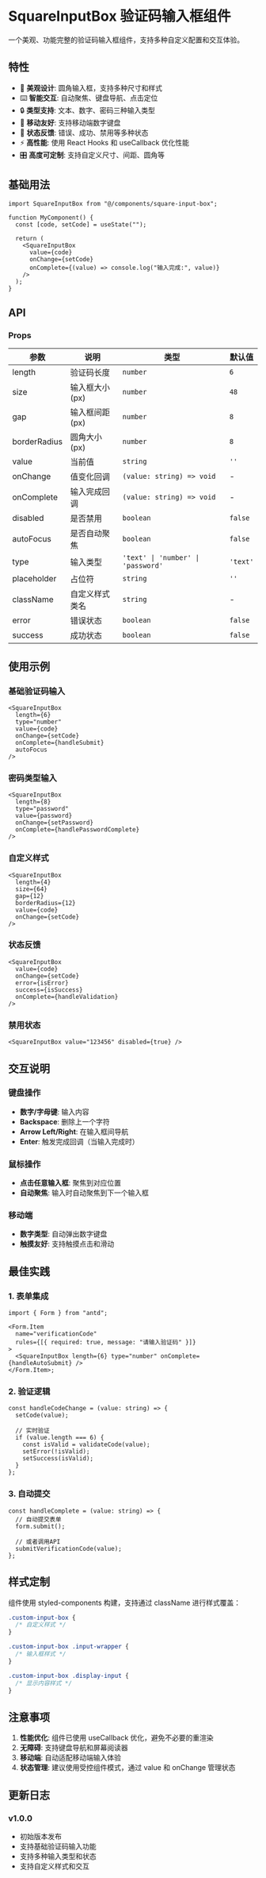 # SquareInputBox 验证码输入框组件

一个美观、功能完整的验证码输入框组件，支持多种自定义配置和交互体验。

## 特性

- 🎨 **美观设计**: 圆角输入框，支持多种尺寸和样式
- ⌨️ **智能交互**: 自动聚焦、键盘导航、点击定位
- 🔒 **类型支持**: 文本、数字、密码三种输入类型
- 📱 **移动友好**: 支持移动端数字键盘
- 🎯 **状态反馈**: 错误、成功、禁用等多种状态
- ⚡ **高性能**: 使用 React Hooks 和 useCallback 优化性能
- 🎛️ **高度可定制**: 支持自定义尺寸、间距、圆角等

## 基础用法

```tsx
import SquareInputBox from "@/components/square-input-box";

function MyComponent() {
  const [code, setCode] = useState("");

  return (
    <SquareInputBox
      value={code}
      onChange={setCode}
      onComplete={(value) => console.log("输入完成:", value)}
    />
  );
}
```

## API

### Props

| 参数         | 说明           | 类型                               | 默认值   |
| ------------ | -------------- | ---------------------------------- | -------- |
| length       | 验证码长度     | `number`                           | `6`      |
| size         | 输入框大小(px) | `number`                           | `48`     |
| gap          | 输入框间距(px) | `number`                           | `8`      |
| borderRadius | 圆角大小(px)   | `number`                           | `8`      |
| value        | 当前值         | `string`                           | `''`     |
| onChange     | 值变化回调     | `(value: string) => void`          | -        |
| onComplete   | 输入完成回调   | `(value: string) => void`          | -        |
| disabled     | 是否禁用       | `boolean`                          | `false`  |
| autoFocus    | 是否自动聚焦   | `boolean`                          | `false`  |
| type         | 输入类型       | `'text' \| 'number' \| 'password'` | `'text'` |
| placeholder  | 占位符         | `string`                           | `''`     |
| className    | 自定义样式类名 | `string`                           | -        |
| error        | 错误状态       | `boolean`                          | `false`  |
| success      | 成功状态       | `boolean`                          | `false`  |

## 使用示例

### 基础验证码输入

```tsx
<SquareInputBox
  length={6}
  type="number"
  value={code}
  onChange={setCode}
  onComplete={handleSubmit}
  autoFocus
/>
```

### 密码类型输入

```tsx
<SquareInputBox
  length={8}
  type="password"
  value={password}
  onChange={setPassword}
  onComplete={handlePasswordComplete}
/>
```

### 自定义样式

```tsx
<SquareInputBox
  length={4}
  size={64}
  gap={12}
  borderRadius={12}
  value={code}
  onChange={setCode}
/>
```

### 状态反馈

```tsx
<SquareInputBox
  value={code}
  onChange={setCode}
  error={isError}
  success={isSuccess}
  onComplete={handleValidation}
/>
```

### 禁用状态

```tsx
<SquareInputBox value="123456" disabled={true} />
```

## 交互说明

### 键盘操作

- **数字/字母键**: 输入内容
- **Backspace**: 删除上一个字符
- **Arrow Left/Right**: 在输入框间导航
- **Enter**: 触发完成回调（当输入完成时）

### 鼠标操作

- **点击任意输入框**: 聚焦到对应位置
- **自动聚焦**: 输入时自动聚焦到下一个输入框

### 移动端

- **数字类型**: 自动弹出数字键盘
- **触摸友好**: 支持触摸点击和滑动

## 最佳实践

### 1. 表单集成

```tsx
import { Form } from "antd";

<Form.Item
  name="verificationCode"
  rules={[{ required: true, message: "请输入验证码" }]}
>
  <SquareInputBox length={6} type="number" onComplete={handleAutoSubmit} />
</Form.Item>;
```

### 2. 验证逻辑

```tsx
const handleCodeChange = (value: string) => {
  setCode(value);

  // 实时验证
  if (value.length === 6) {
    const isValid = validateCode(value);
    setError(!isValid);
    setSuccess(isValid);
  }
};
```

### 3. 自动提交

```tsx
const handleComplete = (value: string) => {
  // 自动提交表单
  form.submit();

  // 或者调用API
  submitVerificationCode(value);
};
```

## 样式定制

组件使用 styled-components 构建，支持通过 className 进行样式覆盖：

```css
.custom-input-box {
  /* 自定义样式 */
}

.custom-input-box .input-wrapper {
  /* 输入框样式 */
}

.custom-input-box .display-input {
  /* 显示内容样式 */
}
```

## 注意事项

1. **性能优化**: 组件已使用 useCallback 优化，避免不必要的重渲染
2. **无障碍**: 支持键盘导航和屏幕阅读器
3. **移动端**: 自动适配移动端输入体验
4. **状态管理**: 建议使用受控组件模式，通过 value 和 onChange 管理状态

## 更新日志

### v1.0.0

- 初始版本发布
- 支持基础验证码输入功能
- 支持多种输入类型和状态
- 支持自定义样式和交互
